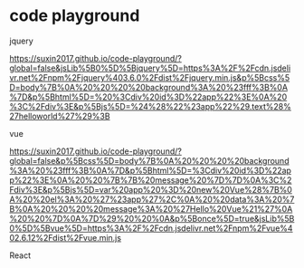 # code playground

jquery

https://suxin2017.github.io/code-playground/?global=false&jsLib%5B0%5D%5Bjquery%5D=https%3A%2F%2Fcdn.jsdelivr.net%2Fnpm%2Fjquery%403.6.0%2Fdist%2Fjquery.min.js&p%5Bcss%5D=body%7B%0A%20%20%20%20background%3A%20%23fff%3B%0A%7D&p%5Bhtml%5D=%20%3Cdiv%20id%3D%22app%22%3E%0A%20%3C%2Fdiv%3E&p%5Bjs%5D=%24%28%22%23app%22%29.text%28%27helloworld%27%29%3B


vue

https://suxin2017.github.io/code-playground/?global=false&p%5Bcss%5D=body%7B%0A%20%20%20%20background%3A%20%23fff%3B%0A%7D&p%5Bhtml%5D=%3Cdiv%20id%3D%22app%22%3E%0A%20%20%7B%7B%20message%20%7D%7D%0A%3C%2Fdiv%3E&p%5Bjs%5D=var%20app%20%3D%20new%20Vue%28%7B%0A%20%20el%3A%20%27%23app%27%2C%0A%20%20data%3A%20%7B%0A%20%20%20%20message%3A%20%27Hello%20Vue%21%27%0A%20%20%7D%0A%7D%29%20%20%0A&p%5Bonce%5D=true&jsLib%5B0%5D%5Bvue%5D=https%3A%2F%2Fcdn.jsdelivr.net%2Fnpm%2Fvue%402.6.12%2Fdist%2Fvue.min.js


React 